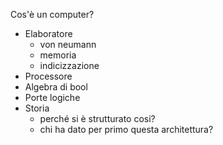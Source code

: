 Cos'è un computer?
- Elaboratore
	- von neumann
	- memoria
	- indicizzazione
- Processore
 - Algebra di bool
 - Porte logiche
- Storia
	- perché si è strutturato cosi?
	- chi ha dato per primo questa architettura?

